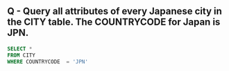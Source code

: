 ## Q - Query all attributes of every Japanese city in the CITY table. The COUNTRYCODE for Japan is JPN.

```sql
SELECT * 
FROM CITY 
WHERE COUNTRYCODE  = 'JPN'
